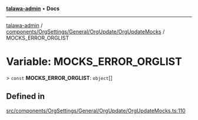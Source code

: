 [**talawa-admin**](../../../../../../README.md) • **Docs**

***

[talawa-admin](../../../../../../modules.md) / [components/OrgSettings/General/OrgUpdate/OrgUpdateMocks](../README.md) / MOCKS\_ERROR\_ORGLIST

# Variable: MOCKS\_ERROR\_ORGLIST

\> `const` **MOCKS\_ERROR\_ORGLIST**: `object`[]

## Defined in

[src/components/OrgSettings/General/OrgUpdate/OrgUpdateMocks.ts:110](https://github.com/PalisadoesFoundation/talawa-admin/blob/084ac7e92dede9766b77e75cf296f40165965140/src/components/OrgSettings/General/OrgUpdate/OrgUpdateMocks.ts#L110)
